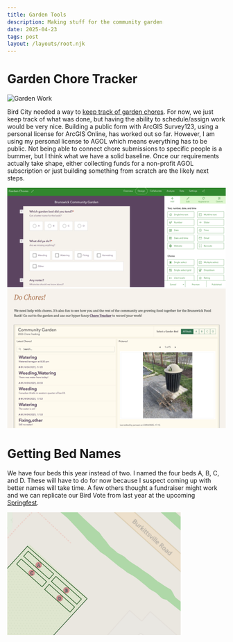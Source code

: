 ```yaml
---
title: Garden Tools
description: Making stuff for the community garden
date: 2025-04-23
tags: post
layout: /layouts/root.njk
---
```


# Garden Chore Tracker

<img src="garden.JPG" width=500 alt="Garden Work" />

Bird City needed a way to [keep track of garden chores](https://birdcitybrunswick.org/community-garden/). For now, we just keep track of what was done, but having the ability to schedule/assign work would be very nice. Building a public form with ArcGIS Survey123, using a personal license for ArcGIS Online, has worked out so far. However, I am using my personal license to AGOL which means everything has to be public. Not being able to connect chore submissions to specific people is a bummer, but I think what we have a solid baseline. Once our requirements actually take shape, either collecting funds for a non-profit AGOL subscription or just building something from scratch are the likely next steps.

<img src="s123.png" width=600 alt="Survey123!" />
<img src="wp-page.png" width=600 alt="Garden Page">



# Getting Bed Names
We have four beds this year instead of two. I named the four beds A, B, C, and D. These will have to do for now because I suspect coming up with better names will take time. A few others thought a fundraiser might work and we can replicate our Bird Vote from last year at the upcoming [Springfest](https://brunswickmd.gov/index.asp?SEC=091B68D6-FCD8-4B6E-A991-AFEFC0667011&DE=1648ACEA-1AFC-4025-B2FA-13A2F6573377&Type=B_BASIC).  


<img src="garden-labels.png" width=400 alt="Garden Labels" />